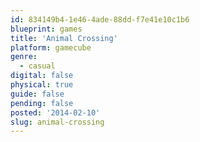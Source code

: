```yaml
---
id: 834149b4-1e46-4ade-88dd-f7e41e10c1b6
blueprint: games
title: 'Animal Crossing'
platform: gamecube
genre:
  - casual
digital: false
physical: true
guide: false
pending: false
posted: '2014-02-10'
slug: animal-crossing
---
```


